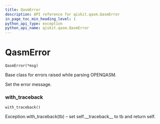 ```yaml
---
title: QasmError
description: API reference for qiskit.qasm.QasmError
in_page_toc_min_heading_level: 1
python_api_type: exception
python_api_name: qiskit.qasm.QasmError
---
```


# QasmError

<span id="qiskit.qasm.QasmError" />

`QasmError(*msg)`

Base class for errors raised while parsing OPENQASM.

Set the error message.

### with\_traceback

<span id="qiskit.qasm.QasmError.with_traceback" />

`with_traceback()`

Exception.with\_traceback(tb) – set self.\_\_traceback\_\_ to tb and return self.

